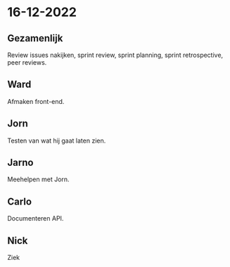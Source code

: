 # 16-12-2022 

## Gezamenlijk 
Review issues nakijken, sprint review, sprint planning, sprint retrospective, peer reviews.

## Ward
Afmaken front-end.

## Jorn 
Testen van wat hij gaat laten zien.

## Jarno
Meehelpen met Jorn.

## Carlo
Documenteren API.

## Nick
Ziek
